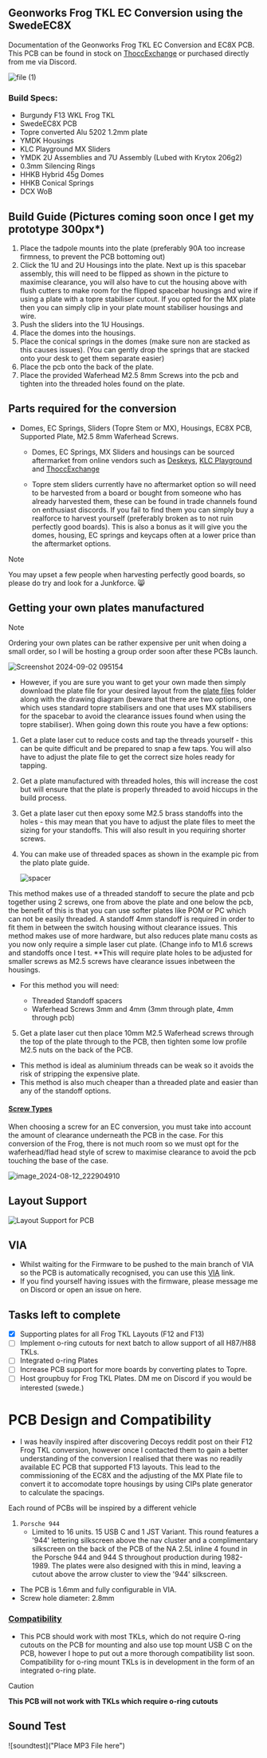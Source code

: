 ## Geonworks Frog TKL EC Conversion using the SwedeEC8X
Documentation of the Geonworks Frog TKL EC Conversion and EC8X PCB. This PCB can be found in stock on [ThoccExchange](https://thoccexchange.com) or purchased directly from me via Discord.


![file (1)](https://github.com/user-attachments/assets/ea1c6eea-79ba-4aea-842e-181f70268325)


### Build Specs: 
 
- Burgundy F13 WKL Frog TKL
- SwedeEC8X PCB
- Topre converted Alu 5202 1.2mm plate
- YMDK Housings
- KLC Playground MX Sliders
- YMDK 2U Assemblies and 7U Assembly (Lubed with Krytox 206g2)
- 0.3mm Silencing Rings
- HHKB Hybrid 45g Domes
- HHKB Conical Springs
- DCX WoB



## Build Guide (Pictures coming soon once I get my prototype 300px*) 
1. Place the tadpole mounts into the plate (preferably 90A too increase firmness, to prevent the PCB bottoming out)
2. Click the 1U and 2U Housings into the plate. Next up is this spacebar assembly, this will need to be flipped as shown in the picture to maximise clearance, you will also have to cut the housing above with flush cutters to make room for the flipped spacebar housings and wire if using a plate with a topre stabiliser cutout. If you opted for the MX plate then you can simply clip in your plate mount stabiliser housings and wire. 
3. Push the sliders into the 1U Housings. 
4. Place the domes into the housings. 
5. Place the conical springs in the domes (make sure non are stacked as this causes issues). (You can gently drop the springs that are stacked onto your desk to get them separate easier)
6. Place the pcb onto the back of the plate.
7. Place the provided Waferhead M2.5 8mm Screws into the pcb and tighten into the threaded holes found on the plate. 


## Parts required for the conversion
- Domes, EC Springs, Sliders (Topre Stem or MX), Housings, EC8X PCB, Supported Plate, M2.5 8mm Waferhead Screws. 

  - Domes, EC Springs, MX Sliders and housings can be sourced aftermarket from online vendors such as [Deskeys](https://deskeys.io), [KLC Playground](https://klc-playground.com/products/instock-ec-kits-and-packs?_pos=1&_sid=c27f2fce2&_ss=r&variant=42124616171726) and 
  [ThoccExchange](thoccexchange.com)

  - Topre stem sliders currently have no aftermarket option so will need to be harvested from a board or bought from someone who has already harvested them, these can be found in trade channels found on enthusiast discords. If you fail to find them you can simply buy a 
  realforce to harvest yourself (preferably broken as to not ruin perfectly good boards). This is also a bonus as it will give you the domes, housing, EC springs and keycaps often at a lower price than the aftermarket options.


> [!NOTE]
> You may upset a few people when harvesting perfectly good boards, so please do try and look for a Junkforce. :smile_cat:


## Getting your own plates manufactured

> [!NOTE]
> Ordering your own plates can be rather expensive per unit when doing a small order, so I will be hosting a group order soon after these PCBs launch.

![Screenshot 2024-09-02 095154](https://github.com/user-attachments/assets/a6189bc2-dcaf-4bd1-b67b-103ec98cda5d)


- However, if you are sure you want to get your own made then simply download the plate file for your desired layout from the [plate files](https://github.com/B2944/Frog-EC-Conversion/tree/main/Plate%20Files) folder along with the drawing diagram (beware that there are two options, one which uses standard topre stabilisers and one that uses MX stabilisers for the spacebar to avoid the clearance issues found when using the topre stabiliser). When going down this route you have a few options:


1. Get a plate laser cut to reduce costs and tap the threads yourself - this can be quite difficult and be prepared to snap a few taps. You will also have to adjust the plate file to get the correct size holes ready for tapping. 

2. Get a plate manufactured with threaded holes, this will increase the cost but will ensure that the plate is properly threaded to avoid hiccups in the build process.

3. Get a plate laser cut then epoxy some M2.5 brass standoffs into the holes - this may mean that you have to adjust the plate files to meet the sizing for your standoffs. This will also result in you requiring shorter screws.

4. You can make use of threaded spaces as shown in the example pic from the plato plate guide.

   ![spacer](https://github.com/user-attachments/assets/d952f776-e6ce-4dbc-87da-03020e05d7bc)

This method makes use of a threaded standoff to secure the plate and pcb together using 2 screws, one from above the plate and one below the pcb, the benefit of this is that you can use softer plates like POM or PC which can not be easily threaded. A standoff 4mm standoff is required in order to fit them in between the switch housing without clearance issues. This method makes use of more hardware, but also reduces plate manu costs as you now only require a simple laser cut plate. (Change info to M1.6 screws and standoffs once I test. **This will require plate holes to be adjusted for smaller screws as M2.5 screws have clearance issues inbetween the housings. 
 - For this method you will need:

   - Threaded Standoff spacers
   - Waferhead Screws 3mm and 4mm (3mm through plate, 4mm through pcb)

5. Get a plate laser cut then place 10mm M2.5 Waferhead screws through the top of the plate through to the PCB, then tighten some low profile M2.5 nuts on the back of the PCB.
  - This method is ideal as aluminium threads can be weak so it avoids the risk of stripping the expensive plate. 
  - This method is also much cheaper than a threaded plate and easier than any of the standoff options. 




#### <ins>Screw Types</ins>

When choosing a screw for an EC conversion, you must take into account the amount of clearance underneath the PCB in the case. For this conversion of the Frog, there is not much room so we must opt for the waferhead/flad head style of screw to maximise clearance to avoid the pcb touching the base of the case. 

![image_2024-08-12_222904910](https://github.com/user-attachments/assets/00f30322-ed59-48dd-8afa-aff914f440a9)




## Layout Support

![Layout Support for PCB](https://github.com/user-attachments/assets/720704da-e847-48de-8624-b7edb1ab3a7e)


## VIA

- Whilst waiting for the Firmware to be pushed to the main branch of VIA so the PCB is automatically recognised, you can use this [VIA](https://app-6w4.pages.dev) link.
- If you find yourself having issues with the firmware, please message me on Discord or open an issue on here.

## Tasks left to complete 
- [X] Supporting plates for all Frog TKL Layouts (F12 and F13) 
- [ ] Implement o-ring cutouts for next batch to allow support of all H87/H88 TKLs.
- [ ] Integrated o-ring Plates
- [ ] Increase PCB support for more boards by converting plates to Topre.
- [ ] Host groupbuy for Frog TKL Plates. DM me on Discord if you would be interested (swede.)

# PCB Design and Compatibility

- I was heavily inspired after discovering Decoys reddit post on their F12 Frog TKL conversion, however once I contacted them to gain a better understanding of the conversion I realised that there was no readily available EC PCB that supported F13 layouts. This lead to the commissioning of the EC8X and the adjusting of the MX Plate file to convert it to accomodate topre housings by using CIPs plate generator to calculate the spacings. 
  
Each round of PCBs will be inspired by a different vehicle

1. <code>Porsche 944</code>
   - Limited to 16 units. 15 USB C and 1 JST Variant. This round features a '944' lettering silkscreen above the nav cluster and a complimentary silkscreen on the back of the PCB of the NA 2.5L inline 4 found in the Porsche 944 and 944 S throughout production during 
   1982-1989. The plates were also designed with this in mind, leaving a cutout above the arrow cluster to view the '944' silkscreen. 

- The PCB is 1.6mm and fully configurable in VIA.
- Screw hole diameter: 2.8mm

### <ins>Compatibility</ins>

- This PCB should work with most TKLs, which do not require O-ring cutouts on the PCB for mounting and also use top mount USB C on the PCB, however I hope to put out a more thorough compatibility list soon. Compatibility for o-ring mount TKLs is in development in the form of an integrated o-ring plate.


> [!CAUTION]
> **This PCB will not work with TKLs which require o-ring cutouts**

## Sound Test
   
![soundtest]("Place MP3 File here")

